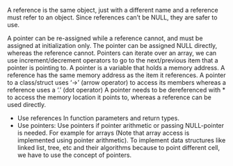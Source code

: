 A reference is the same object, just with a different name and a reference must refer to an object. Since references can’t be NULL, they are safer to use. 

A pointer can be re-assigned while a reference cannot, and must be assigned at initialization only.
The pointer can be assigned NULL directly, whereas the reference cannot.
Pointers can iterate over an array, we can use increment/decrement operators to go to the next/previous item that a pointer is pointing to.
A pointer is a variable that holds a memory address. A reference has the same memory address as the item it references.
A pointer to a class/struct uses ‘->’ (arrow operator) to access its members whereas a reference uses a ‘.’ (dot operator)
A pointer needs to be dereferenced with * to access the memory location it points to, whereas a reference can be used directly.

* Use references 
In function parameters and return types.
* Use pointers: 
Use pointers if pointer arithmetic or passing NULL-pointer is needed. For example for arrays (Note that array access is implemented using pointer arithmetic).
To implement data structures like linked list, tree, etc and their algorithms because to point different cell, we have to use the concept of pointers.
